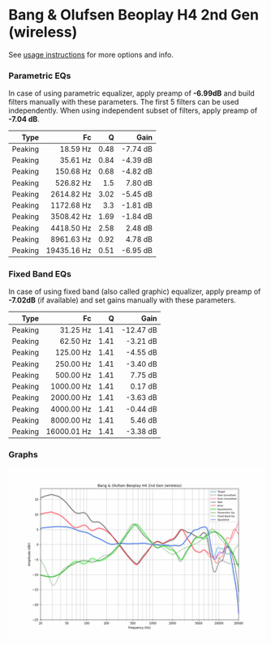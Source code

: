 # Bang & Olufsen Beoplay H4 2nd Gen (wireless)
See [usage instructions](https://github.com/jaakkopasanen/AutoEq#usage) for more options and info.

### Parametric EQs
In case of using parametric equalizer, apply preamp of **-6.99dB** and build filters manually
with these parameters. The first 5 filters can be used independently.
When using independent subset of filters, apply preamp of **-7.04 dB**.

| Type    | Fc          |    Q | Gain     |
|--------:|------------:|-----:|---------:|
| Peaking | 18.59 Hz    | 0.48 | -7.74 dB |
| Peaking | 35.61 Hz    | 0.84 | -4.39 dB |
| Peaking | 150.68 Hz   | 0.68 | -4.82 dB |
| Peaking | 526.82 Hz   | 1.5  | 7.80 dB  |
| Peaking | 2614.82 Hz  | 3.02 | -5.45 dB |
| Peaking | 1172.68 Hz  | 3.3  | -1.81 dB |
| Peaking | 3508.42 Hz  | 1.69 | -1.84 dB |
| Peaking | 4418.50 Hz  | 2.58 | 2.48 dB  |
| Peaking | 8961.63 Hz  | 0.92 | 4.78 dB  |
| Peaking | 19435.16 Hz | 0.51 | -6.95 dB |

### Fixed Band EQs
In case of using fixed band (also called graphic) equalizer, apply preamp of **-7.02dB**
(if available) and set gains manually with these parameters.

| Type    | Fc          |    Q | Gain      |
|--------:|------------:|-----:|----------:|
| Peaking | 31.25 Hz    | 1.41 | -12.47 dB |
| Peaking | 62.50 Hz    | 1.41 | -3.21 dB  |
| Peaking | 125.00 Hz   | 1.41 | -4.55 dB  |
| Peaking | 250.00 Hz   | 1.41 | -3.40 dB  |
| Peaking | 500.00 Hz   | 1.41 | 7.75 dB   |
| Peaking | 1000.00 Hz  | 1.41 | 0.17 dB   |
| Peaking | 2000.00 Hz  | 1.41 | -3.63 dB  |
| Peaking | 4000.00 Hz  | 1.41 | -0.44 dB  |
| Peaking | 8000.00 Hz  | 1.41 | 5.46 dB   |
| Peaking | 16000.01 Hz | 1.41 | -3.38 dB  |

### Graphs
![](./Bang%20&%20Olufsen%20Beoplay%20H4%202nd%20Gen%20(wireless).png)